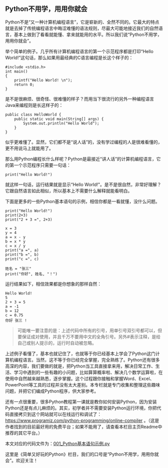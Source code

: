 ## Python不用学，用用你就会

Python不是“又一种计算机编程语言”，它是崭新的、全然不同的。它最大的特点就是去掉了传统编程语言中晦涩难懂的语法规则，尽最大可能地接近我们的自然语言，基本上做到了看看就能懂、拿来就能用的水平。所以我们说“Python不用学，用用你就会”。

举个简单的例子。几乎所有计算机编程语言的第一个示范程序都是打印“Hello World!”这句话，那么如果用最经典的C语言编程是长这个样子的：
```
#include <stdio.h>
int main()
{
    printf("Hello World! \n");
    return 0;
}
```
是不是很麻烦、很奇怪、很难懂的样子？而用当下很流行的另外一种编程语言Java来编程则是长这样子的：
```
public class HelloWorld {
    public static void main(String[] args) {
        System.out.println("Hello World");
    }
}
```
似乎更难懂了。显然，它们都不是“说人话”的，没有学过编程的人是很难看懂的，更不用说马上就能用了。

那么用Python编程长什么样呢？Python是最接近“讲人话”的计算机编程语言，它的第一个示范程序只需要一句话：
```
print("Hello World!")
```
就这样一句话，运行结果就是显示“Hello World!"。是不是很自然，非常好理解？它跟自然语言如此相似，所以基本上不需要什么解释就能看明白。

下面是更多的一些Python基本语句的示例，相信你都是一看就懂，没什么问题。
```
print("Hello World!")       
print(2+3)
print("2 + 3 =", 2+3)

x = 3
y = 4
a = x - y
b = x * y
c = x / y
print("a =", a)
print("b =", b)
print("c =", c)

姓名 = "张三"
print("你好", 姓名, "！")
```
运行结果如下，相信效果都是你想象的那样自然：
```
Hello World!
5
2 + 3 = 5
a = -1
b = 12
c = 0.75
你好 张三 !
```
>可能唯一要注意的是：上述代码中所有的引号，用单引号双引号都可以，但要保证成对使用，并且千万不要用中文的全角引号。另外#表示注释，是给自己或别人提示的，运行时自动被忽略。

上述例子看懂了，基本也就记住了，也就等于你已经基本上学会了Python这门计算机编程语言。当然，这不等于你已经完全掌握，完全熟练了。Python还有很多高深的内容，我们要做的就是，把Python当工具直接拿来用，解决日常工作、生活、学习中遇到的一些有趣的小问题，比如算算概率啦、解决几个数学运算啦，在使用中自然越来越熟悉，逐步掌握。这个过程跟你接触和掌握Word、Excel、PowerPoint等工具的过程并没有太大差别。本专栏就是专门收集和整理这些趣味问题，并把它们编成Python程序，供大家参考。

还有一点很重要，很多Python教程第一课就是教你如何安装Python，因为安装Python还是有点儿麻烦的。其实，初学者并不需要安装Python运行环境，你把代码直接拷贝到这个网站就可以在线运行和调试了： https://www.programiz.com/python-programming/online-compiler 。（这是作者找到的目前最好用的免费平台；如果不能用了，请查看本栏目主页Readme中推荐的其它平台。）

本文对应的代码文件为：[001_Python基本语句示例.py](../代码文件/101_Python基本语句示例.py)

这里是《简单又好玩的Python》栏目，我们的口号是“Python不用学，用用你就会”。欢迎关注！
